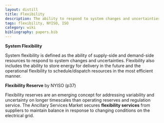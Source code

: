 ```yaml
---
layout: distill
title: Flexibility
description: The ability to respond to system changes and uncertainties.
tags: flexibility, NYISO, ISO
category: wiki
bibliography: papers.bib
---
```


**System Flexibility** <d-cite key="nerc2010flexible"></d-cite>

System flexibility is defined as the ability of supply-side and demand-side resources to respond to system changes and uncertainties.
Flexibility also includes the ability to store energy for delivery in the future and the operational flexibility to schedule/dispatch resources in the most efficient manner.

**Flexibility Reserve** by NYISO <d-cite key="nyiso2024power"></d-cite> (p37)

Flexibility reserves are an emerging concept for addressing variability and uncertainty on longer timescales than operating reserves and regulation service.
The Ancillary Services Market secures **flexibility services** from suppliers to maintain balance in response to changing conditions on the electrical grid.
